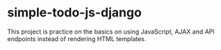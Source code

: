 # simple-todo-js-django
This project is practice on the basics on using JavaScript, AJAX and API endpoints instead of rendering HTML templates.

